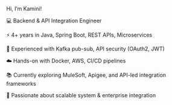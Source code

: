 Hi, I’m Kamini!

💻 Backend & API Integration Engineer

⚡ 4+ years in Java, Spring Boot, REST APIs, Microservices

🔗 Experienced with Kafka pub-sub, API security (OAuth2, JWT)

☁️ Hands-on with Docker, AWS, CI/CD pipelines

📚 Currently exploring MuleSoft, Apigee, and API-led integration frameworks

🚀 Passionate about scalable system & enterprise integration
